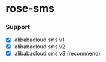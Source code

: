 # rose-sms


### Support

- [x] alibabacloud sms v1
- [x] alibabacloud sms v2
- [x] alibabacloud sms v3 (recommend)
